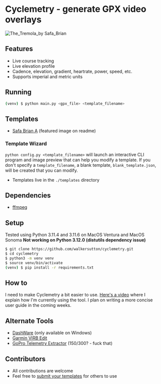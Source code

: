 # Cyclemetry - generate GPX video overlays
![The_Tremola_by Safa_Brian](https://github.com/walkersutton/cyclemetry/assets/25811783/71aa4902-dd29-453f-b4a5-a87ddabd2437)

## Features
* Live course tracking
* Live elevation profile
* Cadence, elevation, gradient, heartrate, power, speed, etc.
* Supports imperial and metric units

## Running
```sh
(venv) $ python main.py <gpx_file> <template_filename>
```
## Templates
* [Safa Brian A](https://github.com/walkersutton/cyclemetry/blob/main/templates/safa_brian_a.json) (featured image on readme)

### Template Wizard
`python config.py <template_filename>` will launch an interactive CLI program and image preview that can help you modify a template. If you don't specify a `template_filename`, a blank template, `blank_template.json`, will be created that you can modify.
* Templates live in the `./templates` directory

## Dependencies
* [ffmpeg](https://FFmpeg.org/)

## Setup
Tested using Python 3.11.4 and 3.11.6 on MacOS Ventura and MacOS Sonoma
**Not working on Python 3.12.0 (distutils dependency issue)**

```sh
$ git clone https://github.com/walkersutton/cyclemetry.git
$ cd cyclemetry
$ python3 -m venv venv
$ source venv/bin/activate
(venv) $ pip install -r requirements.txt
```

## How to

I need to make Cyclemetry a bit easier to use. [Here's a video](https://youtu.be/gqn5MfcypH4) where I explain how I'm currently using the tool. I plan on writing a more concise user guide in the coming weeks.

## Alternate Tools
* [DashWare](http://www.dashware.net/) (only available on Windows)
* [Garmin VIRB Edit](https://www.garmin.com/en-US/p/573412)
* [GoPro Telemetry Extractor](https://goprotelemetryextractor.com/) ($150/$300? - fuck that)

## Contributors
* All contributions are welcome
* Feel free to [submit your templates](https://github.com/walkersutton/cyclemetry/pulls) for others to use
